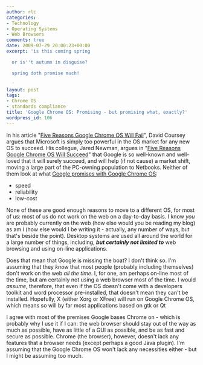 ```yaml
---
author: rlc
categories:
- Technology
- Operating Systems
- Web Browsers
comments: true
date: 2009-07-29 20:00:23+00:00
excerpt: 'is this coming spring

  or is''t autumn in disguise?

  spring doth promise much!

  '
layout: post
tags:
- Chrome OS
- standards compliance
title: 'Google Chrome OS: Promising - but promising what, exactly?'
wordpress_id: 106
---
```


In his article "[Five Reasons Google Chrome OS Will Fail](http://www.pcworld.com/businesscenter/article/168058/five_reasons_google_chrome_os_will_fail.html)", David Coursey argues that Microsoft is simply too powerful in the OS market for any new OS to succeed. His collegue, Jared Newman, argues in "[Five Reasons Google Chrome OS Will Succeed](http://www.pcworld.com/article/182743/five_reasons_google_chrome_os_will_succeed.html)" that Google is so well-known and well-loved that it will surely succeed, and will help (if not cause) a market shift, moving a large part of the PC-owning population to Netbooks. Neither of them look at what [Google promises with Google Chrome OS](http://googleblog.blogspot.com/2009/07/introducing-google-chrome-os.html):

- speed
- reliability
- low-cost

None of these are good enough reasons to move to a different OS, for most of us: most of us do not work on the web on a day-to-day basis. I know _you_ are probably currently on the web (how else would you be reading my blog) as am _I_ (how else would I be writing it - actually, any number of ways, but that's beside the point). Desktop systems are used all around the world for a large number of things, including, _**but certainly not limited to**_ web browsing and using on-line applications.

Does that mean that Google is missing the boat? I don't think so. I'm assuming that they _know_ that most people (probably including themselves) don't work on the web _all the time_. I, for one, am perhaps on-line most of the time, but am certainly not using a web browser most of the time. I would _assume_, therefore, that even if the OS doesn't come with a developers toolkit and word processor pre-installed, that doesn't mean they can't be installed. Hopefully, X (either Xorg or XFree) will run on Google Chrome OS, which means so will by far most applications based on gtk or Qt

I agree with most of the premises Google bases Chrome on - which is probably why I use it if I can: the web browser should stay out of the way as much as possible, have as little of a GUI as possible, and be as fast and secure as possible. Chrome (the browser), however, doesn't lack any features that a browser needs (except perhaps a good Java plugin). I'm assuming that the Google Chrome OS won't lack any necessities either - but I might be assuming too much.